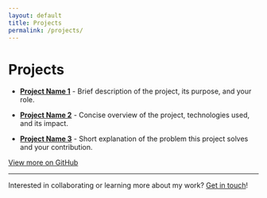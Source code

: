 ```yaml
---
layout: default
title: Projects
permalink: /projects/
---
```


# Projects

- **[Project Name 1](link-to-project-1)** - Brief description of the project, its purpose, and your role.

- **[Project Name 2](link-to-project-2)** - Concise overview of the project, technologies used, and its impact.

- **[Project Name 3](link-to-project-3)** - Short explanation of the problem this project solves and your contribution.

[View more on GitHub](https://github.com/nishantmodak)

---

Interested in collaborating or learning more about my work? [Get in touch](/about)!
